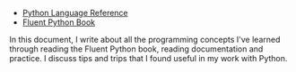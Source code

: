 
- [Python Language Reference](https://docs.python.org/3/reference/datamodel.html)
- [Fluent Python Book](https://elmoukrie.com/wp-content/uploads/2022/05/luciano-ramalho-fluent-python_-clear-concise-and-effective-programming-oreilly-media-2022.pdf)

In this document, I write about all the programming concepts I've learned through reading the Fluent Python book, reading documentation and practice. I discuss tips and trips that I found useful in my work with Python.